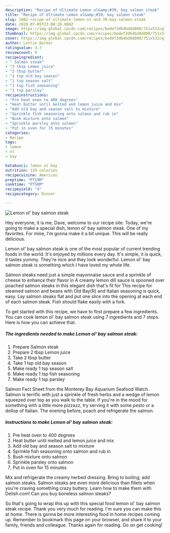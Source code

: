 ```yaml
---
description: "Recipe of Ultimate Lemon ol&amp;#39; bay salmon steak"
title: "Recipe of Ultimate Lemon ol&amp;#39; bay salmon steak"
slug: 1802-recipe-of-ultimate-lemon-ol-and-39-bay-salmon-steak
date: 2020-07-05T23:08:26.089Z
image: https://img-global.cpcdn.com/recipes/bedef3d64bd8d000/751x532cq70/lemon-ol-bay-salmon-steak-recipe-main-photo.jpg
thumbnail: https://img-global.cpcdn.com/recipes/bedef3d64bd8d000/751x532cq70/lemon-ol-bay-salmon-steak-recipe-main-photo.jpg
cover: https://img-global.cpcdn.com/recipes/bedef3d64bd8d000/751x532cq70/lemon-ol-bay-salmon-steak-recipe-main-photo.jpg
author: Lottie Barker
ratingvalue: 3.7
reviewcount: 9
recipeingredient:
- " Salmon steak"
- "2 tbsp Lemon juice"
- "2 tbsp butter"
- "1 tsp old bay season"
- "1 tsp season salt"
- "1 tsp fish seasoning"
- "1 tsp parsley"
recipeinstructions:
- "Pre heat oven to 400 degrees"
- "Heat butter until melted and lemon juice and mix"
- "Add old bay and season salt to mixture"
- "Sprinkle fish seasoning onto salmon and rub in"
- "Bush mixture onto salmon"
- "Sprinkle parsley onto salmon"
- "Put in oven for 15 minutes"
categories:
- Recipe
tags:
- lemon
- ol
- bay

katakunci: lemon ol bay 
nutrition: 129 calories
recipecuisine: American
preptime: "PT19M"
cooktime: "PT50M"
recipeyield: "4"
recipecategory: Dinner

---
```



![Lemon ol&#39; bay salmon steak](https://img-global.cpcdn.com/recipes/bedef3d64bd8d000/751x532cq70/lemon-ol-bay-salmon-steak-recipe-main-photo.jpg)

Hey everyone, it is me, Dave, welcome to our recipe site. Today, we're going to make a special dish, lemon ol&#39; bay salmon steak. One of my favorites. For mine, I'm gonna make it a bit unique. This will be really delicious.

Lemon ol&#39; bay salmon steak is one of the most popular of current trending foods in the world. It's enjoyed by millions every day. It's simple, it is quick, it tastes yummy. They're nice and they look wonderful. Lemon ol&#39; bay salmon steak is something which I have loved my whole life.

Salmon steaks need just a simple mayonnaise sauce and a sprinkle of cheese to enhance their flavor in A creamy lemon dill sauce is spooned over poached salmon steaks in this elegant dish that&#39;s fit for This recipe for steamed salmon and beans with Old Bay(R) and Italian seasoning is quick, easy. Lay salmon steaks flat and put one slice into the opening at each end of each salmon steak. Fish should flake easily with a fork.


To get started with this recipe, we have to first prepare a few ingredients. You can cook lemon ol&#39; bay salmon steak using 7 ingredients and 7 steps. Here is how you can achieve that.

<!--inarticleads1-->

##### The ingredients needed to make Lemon ol&#39; bay salmon steak:

1. Prepare  Salmon steak
1. Prepare 2 tbsp Lemon juice
1. Take 2 tbsp butter
1. Take 1 tsp old bay season
1. Make ready 1 tsp season salt
1. Make ready 1 tsp fish seasoning
1. Make ready 1 tsp parsley


Salmon Fact Sheet from the Monterey Bay Aquarium Seafood Watch. Salmon is terrific with just a sprinkle of fresh herbs and a wedge of lemon squeezed over top as you walk to the table. If you&#39;re in the mood for something with a little more pizzazz, try serving it with some pesto or a dollop of Italian. The evening before, poach and refrigerate the salmon. 

<!--inarticleads2-->

##### Instructions to make Lemon ol&#39; bay salmon steak:

1. Pre heat oven to 400 degrees
1. Heat butter until melted and lemon juice and mix
1. Add old bay and season salt to mixture
1. Sprinkle fish seasoning onto salmon and rub in
1. Bush mixture onto salmon
1. Sprinkle parsley onto salmon
1. Put in oven for 15 minutes


Mix and refrigerate the creamy herbed dressing. Bring to boiling; add salmon steaks. Salmon steaks are even more delicious than fillets when you&#39;re craving something crazy buttery. Learn how to make them with Delish.com! Can you buy boneless salmon steaks? 

So that's going to wrap this up with this special food lemon ol&#39; bay salmon steak recipe. Thank you very much for reading. I'm sure you can make this at home. There is gonna be more interesting food in home recipes coming up. Remember to bookmark this page on your browser, and share it to your family, friends and colleague. Thanks again for reading. Go on get cooking!
